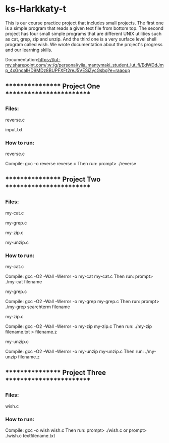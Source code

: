 # ks-Harkkaty-t

This is our course practice project that includes small projects. The first one is a simple program that reads a given text file from bottom top. The second project has four small simple programs that are different UNIX utilities such as cat, grep, zip and unzip. And the third one is a very surface level shell program called wish. We wrote documentation about the project's progress and our learning skills.

Documentation:https://lut-my.sharepoint.com/:w:/g/personal/viia_mantymaki_student_lut_fi/EdWDdJmp_4xGncaIHD9MDz8BUPFXFt2reJ5VESiZycGsbg?e=raaoup

## *************** Project One ***********************

### Files:

reverse.c

input.txt

### How to run:

reverse.c

Compile: gcc -o reverse reverse.c
Then run: prompt> ./reverse

## *************** Project Two ***********************

### Files:

my-cat.c

my-grep.c

my-zip.c

my-unzip.c


### How to run:

my-cat.c

Compile: gcc -O2 -Wall -Werror -o my-cat my-cat.c Then run: prompt> ./my-cat filename


my-grep.c

Compile: gcc -O2 -Wall -Werror -o my-grep my-grep.c Then run: prompt> ./my-grep searchterm filename


my-zip.c

Compile: gcc -O2 -Wall -Werror -o my-zip my-zip.c
Then run: ./my-zip filename.txt > filename.z

my-unzip.c

Compile: gcc -O2 -Wall -Werror -o my-unzip my-unzip.c
Then run: ./my-unzip filename.z

## *************** Project Three ***********************

### Files:

wish.c

### How to run:

Compile: gcc -o wish wish.c
Then run: prompt> ./wish.c or prompt> ./wish.c textfilename.txt
